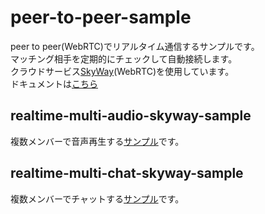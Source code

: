 # peer-to-peer-sample
peer to peer(WebRTC)でリアルタイム通信するサンプルです。  
マッチング相手を定期的にチェックして自動接続します。  
クラウドサービス[SkyWay](http://nttcom.github.io/skyway/)(WebRTC)を使用しています。  
ドキュメントは[こちら](http://nttcom.github.io/skyway/docs/)  

## realtime-multi-audio-skyway-sample
複数メンバーで音声再生する[サンプル](http://naoki-otsu.info/realtime-multi-audio-skyway-sample/)です。  

## realtime-multi-chat-skyway-sample
複数メンバーでチャットする[サンプル](http://naoki-otsu.info/realtime-multi-chat-skyway-sample/)です。  

